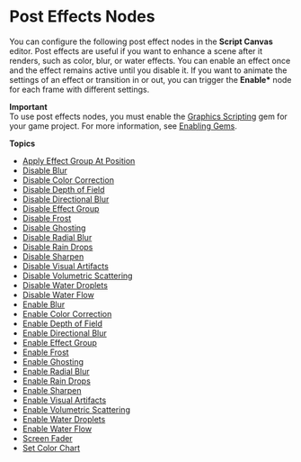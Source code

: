 # Post Effects Nodes<a name="script-canvas-post-effects-nodes"></a>

You can configure the following post effect nodes in the **Script Canvas** editor\. Post effects are useful if you want to enhance a scene after it renders, such as color, blur, or water effects\. You can enable an effect once and the effect remains active until you disable it\. If you want to animate the settings of an effect or transition in or out, you can trigger the **Enable\*** node for each frame with different settings\.

**Important**  
To use post effects nodes, you must enable the [Graphics Scripting](gems-system-gem-graphics-scripting.md) gem for your game project\. For more information, see [Enabling Gems](gems-system-using-project-configurator.md)\.

**Topics**
+ [Apply Effect Group At Position](apply-effect-group-at-position-node.md)
+ [Disable Blur](disable-blur-node.md)
+ [Disable Color Correction](disable-color-correction-node.md)
+ [Disable Depth of Field](disable-depth-of-field-node.md)
+ [Disable Directional Blur](disable-directional-blur-node.md)
+ [Disable Effect Group](disable-effect-group-node.md)
+ [Disable Frost](disable-frost-node.md)
+ [Disable Ghosting](disable-ghosting-node.md)
+ [Disable Radial Blur](disable-radial-blur-node.md)
+ [Disable Rain Drops](disable-rain-drops-node.md)
+ [Disable Sharpen](disable-sharpen-node.md)
+ [Disable Visual Artifacts](disable-visual-artifacts-node.md)
+ [Disable Volumetric Scattering](disable-volumetric-scattering-node.md)
+ [Disable Water Droplets](disable-water-droplets-node.md)
+ [Disable Water Flow](disable-water-flow-node.md)
+ [Enable Blur](enable-blur-node.md)
+ [Enable Color Correction](enable-color-correction-node.md)
+ [Enable Depth of Field](enable-depth-of-field-node.md)
+ [Enable Directional Blur](enable-directional-blur-node.md)
+ [Enable Effect Group](enable-effect-group-node.md)
+ [Enable Frost](enable-frost-node.md)
+ [Enable Ghosting](enable-ghosting-node.md)
+ [Enable Radial Blur](enable-radial-blur-node.md)
+ [Enable Rain Drops](enable-rain-drops-node.md)
+ [Enable Sharpen](enable-sharpen-node.md)
+ [Enable Visual Artifacts](enable-visual-artifacts-node.md)
+ [Enable Volumetric Scattering](enable-volumetric-scattering-node.md)
+ [Enable Water Droplets](enable-water-droplets-node.md)
+ [Enable Water Flow](enable-water-flow-node.md)
+ [Screen Fader](screen-fader-node.md)
+ [Set Color Chart](set-color-chart-node.md)